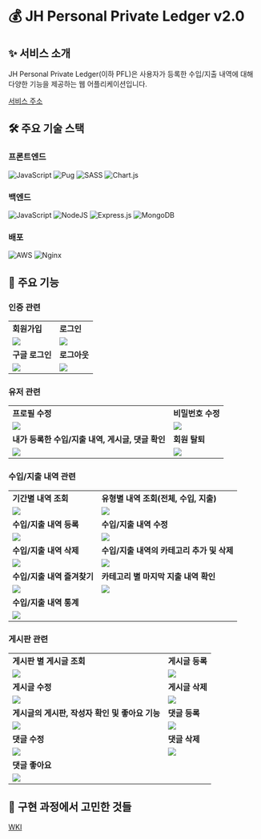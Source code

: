 # 💰 JH Personal Private Ledger v2.0

## ✨ 서비스 소개

JH Personal Private Ledger(이하 PFL)은 사용자가 등록한 수입/지출 내역에 대해 다양한 기능을 제공하는 웹 어플리케이션입니다.

[서비스 주소](https://www.jh-pfl.o-r.kr)

## 🛠 주요 기술 스택

### 프론트엔드

![JavaScript](https://img.shields.io/badge/javascript-%23323330.svg?style=for-the-badge&logo=javascript&logoColor=%23F7DF1E)
![Pug](https://img.shields.io/badge/Pug-FFF?style=for-the-badge&logo=pug&logoColor=A86454)
![SASS](https://img.shields.io/badge/SASS-hotpink.svg?style=for-the-badge&logo=SASS&logoColor=white)
![Chart.js](https://img.shields.io/badge/chart.js-F5788D.svg?style=for-the-badge&logo=chart.js&logoColor=white)

### 백엔드

![JavaScript](https://img.shields.io/badge/javascript-%23323330.svg?style=for-the-badge&logo=javascript&logoColor=%23F7DF1E)
![NodeJS](https://img.shields.io/badge/node.js-6DA55F?style=for-the-badge&logo=node.js&logoColor=white)
![Express.js](https://img.shields.io/badge/express.js-%23404d59.svg?style=for-the-badge&logo=express&logoColor=%2361DAFB)
![MongoDB](https://img.shields.io/badge/MongoDB-%234ea94b.svg?style=for-the-badge&logo=mongodb&logoColor=white)

### 배포

![AWS](https://img.shields.io/badge/AWS-%23FF9900.svg?style=for-the-badge&logo=amazon-aws&logoColor=white)
![Nginx](https://img.shields.io/badge/nginx-%23009639.svg?style=for-the-badge&logo=nginx&logoColor=white)

## 👀 주요 기능


### 인증 관련
<table>
  <tr>
    <td><strong>회원가입</strong></td>
    <td><strong>로그인</strong></td>
  </tr>
  <tr>
    <td><img src="https://user-images.githubusercontent.com/100356649/217254395-01798ef7-ad3b-440b-be25-9c23431a6e65.gif"/></td>
    <td><img src="https://user-images.githubusercontent.com/100356649/217256324-187ff4cf-d132-4d83-a22b-cd3703e694c1.gif"/></td>
  </tr>
  
  <tr>
    <td><strong>구글 로그인</strong></td>
    <td><strong>로그아웃</strong></td>
  </tr>
  <tr>
    <td><img src="https://user-images.githubusercontent.com/100356649/217254453-5275ea92-b70c-4b45-801b-1ec2a54368e6.gif"/></td>
    <td><img src="https://user-images.githubusercontent.com/100356649/217254485-4f5fd2d8-9f31-4b9b-8d16-e7162a90a614.gif"/></td>
  </tr>
</table>


### 유저 관련

<table>
  <tr>
    <td><strong>프로필 수정</strong></td>
    <td><strong>비밀번호 수정</strong></td>
  </tr>
  <tr>
    <td><img src="https://user-images.githubusercontent.com/100356649/217254533-20b91be8-3a13-4455-8ca8-beb3ea58ec62.gif"/></td>
    <td><img src="https://user-images.githubusercontent.com/100356649/217254555-b24c5821-182b-4cfb-b4b6-deaa78141d56.gif"/></td>
  </tr>
  
  <tr>
    <td><strong>내가 등록한 수입/지출 내역, 게시글, 댓글 확인</strong></td>
    <td><strong>회원 탈퇴</strong></td>
  </tr>
  <tr>
    <td><img src="https://user-images.githubusercontent.com/100356649/217254566-61c01ad3-9081-43e8-9a5e-aaad40ae241c.gif"/></td>
    <td><img src="https://user-images.githubusercontent.com/100356649/217254583-bd5dacd0-50d8-4f1d-9317-665887240558.gif"/></td>
  </tr>
</table>


### 수입/지출 내역 관련

<table>
  <tr>
    <td><strong>기간별 내역 조회</strong></td>
    <td><strong>유형별 내역 조회(전체, 수입, 지출)</strong></td>
  </tr>
  <tr>
    <td><img src="https://user-images.githubusercontent.com/100356649/217254608-2d521f85-de88-4adb-94b1-9f2269f39b18.gif"/></td>
    <td><img src="https://user-images.githubusercontent.com/100356649/217254627-49f5c46b-6057-472a-a359-31116e77545e.gif"/></td>
  </tr>
  
  <tr>
    <td><strong>수입/지출 내역 등록</strong></td>
    <td><strong>수입/지출 내역 수정</strong></td>
  </tr>
  <tr>
    <td><img src="https://user-images.githubusercontent.com/100356649/217254644-415357fa-31c9-4eb6-9350-712c73675ba2.gif"/></td>
    <td><img src="https://user-images.githubusercontent.com/100356649/217254652-97d2ca86-dd71-4292-bf7b-62c551cefc6f.gif"/></td>
  </tr>
  
  <tr>
    <td><strong>수입/지출 내역 삭제</strong></td>
    <td><strong>수입/지출 내역의 카테고리 추가 및 삭제</strong></td>
  </tr>
  <tr>
    <td><img src="https://user-images.githubusercontent.com/100356649/217254658-680c78a7-9f1d-42d6-8858-010384db4486.gif"/></td>
    <td><img src="https://user-images.githubusercontent.com/100356649/217254671-94514fa8-2225-4efe-8ef8-8ff4cd61d532.gif"/></td>
  </tr>
  
  <tr>
    <td><strong>수입/지출 내역 즐겨찾기</strong></td>
    <td><strong>카테고리 별 마지막 지출 내역 확인</strong></td>
  </tr>
  <tr>
    <td><img src="https://user-images.githubusercontent.com/100356649/217254699-1a00179f-ef8c-4eda-9b90-aa02e9c63d97.gif"/></td>
    <td><img src="https://user-images.githubusercontent.com/100356649/217254731-aceb8528-e313-4653-a73e-d5d814c6b368.gif"/></td>
  </tr>
  
  <tr>
    <td><strong>수입/지출 내역 통계</strong></td>
  </tr>
  <tr>
    <td><img src="https://user-images.githubusercontent.com/100356649/217254794-974259fb-8df7-4622-a00e-899a273296e8.gif"/></td>
  </tr>
  
</table>


### 게시판 관련

<table>
  <tr>
    <td><strong>게시판 별 게시글 조회</strong></td>
    <td><strong>게시글 등록</strong></td>
  </tr>
  <tr>
    <td><img src="https://user-images.githubusercontent.com/100356649/217254838-3c7bcb2c-9a73-4852-a576-34bfe9497946.gif"/></td>
    <td><img src="https://user-images.githubusercontent.com/100356649/217254829-e6c28ee9-b0ca-43f3-b915-4eb440039e7e.gif"/></td>
  </tr>
  
  <tr>
    <td><strong>게시글 수정</strong></td>
    <td><strong>게시글 삭제</strong></td>
  </tr>
  <tr>
    <td><img src="https://user-images.githubusercontent.com/100356649/217254854-a5fdab33-0b42-466a-98a7-597a9c3451b6.gif"/></td>
    <td><img src="https://user-images.githubusercontent.com/100356649/217254870-b6a430c8-fee8-4bb1-bbc8-c37d0273cff8.gif"/></td>
  </tr>
  
  <tr>
    <td><strong>게시글의 게시판, 작성자 확인 및 좋아요 기능</strong></td>
    <td><strong>댓글 등록</strong></td>
  </tr>
  <tr>
    <td><img src="https://user-images.githubusercontent.com/100356649/217254883-a28d068f-0647-4337-8d86-64e66f55c7b5.gif"/></td>
    <td><img src="https://user-images.githubusercontent.com/100356649/217254932-84f35971-bdba-491c-8c08-94856a0a2a07.gif"/></td>
  </tr>
  
  <tr>
    <td><strong>댓글 수정</strong></td>
    <td><strong>댓글 삭제</strong></td>
  </tr>
  <tr>
    <td><img src="https://user-images.githubusercontent.com/100356649/217254944-0b66a0fa-9de5-45d0-9431-1e58c084c1e2.gif"/></td>
    <td><img src="https://user-images.githubusercontent.com/100356649/217254960-af94c1cf-ab8e-4594-8c5c-970b2b8043f4.gif"/></td>
  </tr>
  
  <tr>
    <td><strong>댓글 좋아요</strong></td>
  </tr>
  <tr>
    <td><img src="https://user-images.githubusercontent.com/100356649/217271945-67c3bdc4-9ecb-4955-b4a0-45d116b49e81.gif"/></td>
  </tr>
</table>




## 🤔 구현 과정에서 고민한 것들

[WKI](https://github.com/JongHoonSon/JH-personal-financial-ledger-v2.0/wiki/%EA%B5%AC%ED%98%84-%EA%B3%BC%EC%A0%95%EC%97%90%EC%84%9C-%EA%B3%A0%EB%AF%BC%ED%95%9C-%EA%B2%83%EB%93%A4)
